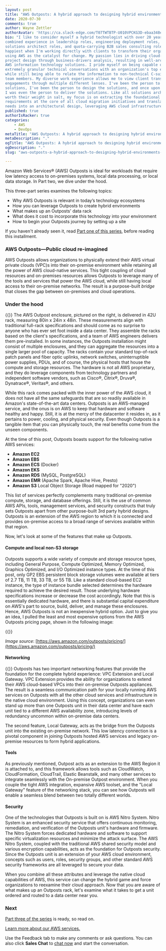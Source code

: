 ```yaml
---
layout: post
title: "AWS Outposts: A hybrid approach to designing hybrid environments&mdash;Part Two"
date: 2020-07-30
comments: true
author: Wayne Zettler
authorAvatar: 'https://ca.slack-edge.com/T07TWTBTP-U010VPCKG3D-ebaa348e7951-512'
bio: "I like to consider myself a hybrid technologist with over 20 years of
combined experience in leadership roles, engineering deployment roles, pre-sales
solutions architect roles, and quota-carrying B2B sales consulting roles. I am
happiest when I'm working directly with clients to transform their organizations
using AWS as the catalyst for change. My passion lies in driving cloud-based
project design through business-drivers analysis, resulting in well-architected
AWS information technology solutions. I pride myself on being capable of having
extremely granular technical conversations with an organization's top engineers,
while still being able to relate the information to non-technical C-suite executive
team members. My diverse work experience allows me to view client transformation
engagements through multiple different lenses. I've been the person to sell the
solutions, I've been the person to design the solutions, and once upon a time,
I was even the person to deliver the solutions. Like all solutions architects
worth their weight in salt, my focus is on extracting the foundational business
requirements at the core of all cloud migration initiatives and translating those
needs into an architectural design, leveraging AWS cloud infrastructure."
published: true
authorIsRacker: true
categories:
    - AWS
    - DevOps
metaTitle: "AWS Outposts: A hybrid approach to designing hybrid environments&mdash;Part Two"
metaDescription: "."
ogTitle: "AWS Outposts: A hybrid approach to designing hybrid environments&mdash;Part Two"
ogDescription: "."
slug: "aws-outposts-a-hybrid-approach-to-designing-hybrid-environments-part-two"

---
```


Amazon Web Services&reg; (AWS) Outposts is ideal for workloads that require low
latency access to on-premises systems, local data processing, or local data
storage. In Part two, we dive under the hood.

<!--more-->

This three-part series examines the following topics:

- Why AWS Outposts is relevant in today’s technology ecosystems
- How you can leverage Outposts to create hybrid environments
- What makes up an Outposts' data rack
- What does it cost to incorporate this technology into your environment
- How to begin your Outposts journey by setting up a site

If you haven't already seen it, read
[Part one of this series](https://docs.rackspace.com/blog/aws-outposts-a-hybrid-approach-to-designing-hybrid-environments-part-one/),
before reading this installment.

### AWS Outposts&mdash;Public cloud re-imagined

AWS Outposts allows organizations to physically extend their AWS virtual private
clouds (VPC)s into their on-premise environment while retaining all the power
of AWS cloud-native services. This tight coupling of cloud resources and on-premises
resources allows Outposts to leverage many of the tools and services that power
the AWS cloud, while still having local access to their on-premise networks. The
result is a purpose-built *bridge* that closes the gap between on-premises and
cloud operations.

### Under the hood

{{<img src="Picture1.png" title="" alt=""  class="image-right">}} The AWS
Outpost enclosure, pictured on the right, is delivered in 42U rack, measuring
80in x 24in x 48in. These measurements align with traditional full-rack
specifications and should come as no surprise to anyone who has ever set foot
inside a data center. They assemble the racks based on the client's specifications,
and a team of AWS engineers delivers them pre-installed. In some instances, the
Outposts installation might consist of multiple enclosures, and they can aggregate
the resources into a single larger pool of capacity. The racks contain your
standard top-of-rack patch panels and fiber optic uplinks, network switches,
uninterruptible power supplies, PDUs, and of course, the physical
hosts that house the compute and storage resources. The hardware is not all AWS
proprietary, and they do leverage components from technology partners and independent software
vendors, such as Cisco&reg;, Citrix&reg;, Druva&reg;, Dynatrace&reg;, Veritas&reg;,
and others.

While this rack comes packed with the inner power of the AWS cloud,
it does not have all the same safeguards that are so readily available in Amazon's
state-of-the-art data centers. Outposts is an AWS-managed service, and the onus
is on AWS to keep that hardware and software healthy and happy. Still, it is at
the mercy of the datacenter it resides in, as it pertains to power, cooling, and
physical security. Even though Outposts is a tangible item that you can physically
touch, the real benefits come from the unseen components.

At the time of this post, Outposts boasts support for the following native AWS services:

- **Amazon EC2**
- **Amazon EBS**
- **Amazon ECS** (Docker)
- **Amazon EKS**
- **Amazon RDS** (MySQL, PostgreSQL)
- **Amazon EMR** (Apache Spark, Apache Hive, Presto)
- **Amazon S3** Local Object Storage (Road mapped for "2020")

This list of services perfectly complements many traditional on-premise compute,
storage, and database offerings. Still, it is the use of common AWS APIs, tools,
management services, and security constructs that truly sets Outposts apart from
other purpose-built 3rd party hybrid designs. Outposts is an extension of the AWS
region to which it is connected and provides on-premise access to a broad range
of services available within that region.

Now, let's look at some of the features that make up Outposts.

#### Compute and local non-S3 storage

Outposts supports a wide variety of compute and storage resource types, including
General Purpose, Compute Optimized, Memory Optimized, Graphics Optimized, and I/O
Optimized instance types. At the time of this post, only GP2 EBS persistent
block storage volumes were available at tiers of 2.7 TB, 11 TB, 33 TB, or 55 TB.
Like a standard cloud-based EC2 instance, the type of instance bundle selected
determines the hardware required to achieve the desired result. Those underlying
hardware specifications increase or decrease the cost accordingly. Note that
this is essentially dedicated hardware, and there is substantial capital
expenditure on AWS's part to source, build, deliver, and manage these enclosures.
Hence, AWS Outposts is not an inexpensive hybrid option. Just to give you an idea,
I pulled the least and most expensive options from the AWS Outposts pricing page,
shown in the following image:

{{<img src="Picture2.png" title="" alt="">}}

*Image source*: [https://aws.amazon.com/outposts/pricing/](https://aws.amazon.com/outposts/pricing/)

#### Networking

{{<img src="Picture3.png" title="" alt=""  class="image-right">}} Outposts has
two important networking features that provide the foundation for the complete
hybrid experience: VPC Extension and Local Gateway. VPC Extension provides the
ability for organizations to extend their AWS cloud-based VPCs into their
on-premise Outposts appliances. The result is a seamless communication path for
your locally running AWS services on Outposts with all the other cloud services
and infrastructure in the native cloud environment. Using this concept,
organizations can even stand up more than one Outposts unit in their data center
and have each unit tied to a different AWS availability zone, introducing levels
of redundancy uncommon within on-premise data centers.

The second feature, Local Gateway, acts as the bridge from the Outposts unit
into the existing on-premise network. This low latency connection is a pivotal
component in joining Outposts hosted AWS services and legacy on-premise resources
to form hybrid applications.

#### Tools

As previously mentioned, Outpost acts as an extension to the AWS Region it is
attached to, and this framework allows tools such as CloudWatch, CloudFormation,
CloudTrail, Elastic Beanstalk, and many other services to integrate seamlessly
with the On-premise Outpost environment. When you couple the tight AWS integration,
expansive AWS toolset, and the "Local Gateway" feature of the networking stack,
you can see how Outposts will enable a seamless blend between two totally
different worlds.

#### Security

One of the technologies that Outposts is built on is AWS Nitro System. Nitro
System is an enhanced security service that offers continuous monitoring,
remediation, and verification of the Outposts unit's hardware and firmware. The
Nitro System forces dedicated hardware and software to support specific
virtualization resources and minimize the attack surface. The AWS Nitro System,
coupled with the traditional AWS shared security model and various encryption
capabilities, acts as the foundation for Outposts security. Since the Outposts
unit is an extension of your AWS cloud environment, concepts such as users, roles,
security groups, and other standard AWS security frameworks are all leveraged to
secure your data.

When you combine all these attributes and leverage the native cloud capabilities
of AWS, this service can change the hybrid game and force organizations to
reexamine their cloud approach. Now that you are aware of what makes up an
Outposts rack, let's examine what it takes to get a unit ordered and routed to
a data center near you.

### Next

[Part three of the series](https://docs.rackspace.com/blog/aws-outposts-a-hybrid-approach-to-designing-hybrid-environments-part-three/)
is ready, so read on.

<a class="cta red" id="cta" href="https://www.rackspace.com/managed-aws">Learn more about our AWS services.</a>

Use the Feedback tab to make any comments or ask questions. You can also click
**Sales Chat** to [chat now](https://www.rackspace.com/) and start the conversation.
